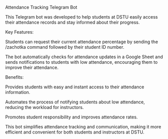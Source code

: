 Attendance Tracking Telegram Bot

This Telegram bot was developed to help students at DSTU easily access their attendance records and stay informed about their progress.

Key Features:

Students can request their current attendance percentage by sending the /zachotka command followed by their student ID number.

The bot automatically checks for attendance updates in a Google Sheet and sends notifications to students with low attendance, encouraging them to improve their attendance.

Benefits:

Provides students with easy and instant access to their attendance information.

Automates the process of notifying students about low attendance, reducing the workload for instructors.

Promotes student responsibility and improves attendance rates.

This bot simplifies attendance tracking and communication, making it more efficient and convenient for both students and instructors at DSTU.
